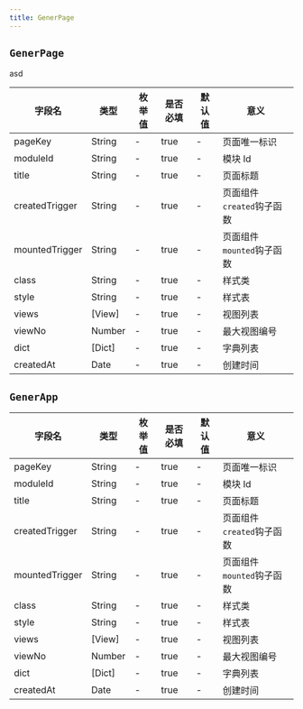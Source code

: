 ```yaml
---
title: GenerPage
---
```


## `GenerPage`

asd

| 字段名         | 类型   | 枚举值 | 是否必填 | 默认值 | 意义                      |
| -------------- | ------ | ------ | -------- | ------ | ------------------------- |
| pageKey        | String | -      | true     | -      | 页面唯一标识              |
| moduleId       | String | -      | true     | -      | 模块 Id                   |
| title          | String | -      | true     | -      | 页面标题                  |
| createdTrigger | String | -      | true     | -      | 页面组件`created`钩子函数 |
| mountedTrigger | String | -      | true     | -      | 页面组件`mounted`钩子函数 |
| class          | String | -      | true     | -      | 样式类                    |
| style          | String | -      | true     | -      | 样式表                    |
| views          | [View] | -      | true     | -      | 视图列表                  |
| viewNo         | Number | -      | true     | -      | 最大视图编号              |
| dict           | [Dict] | -      | true     | -      | 字典列表                  |
| createdAt      | Date   | -      | true     | -      | 创建时间                  |

## `GenerApp`

| 字段名         | 类型   | 枚举值 | 是否必填 | 默认值 | 意义                      |
| -------------- | ------ | ------ | -------- | ------ | ------------------------- |
| pageKey        | String | -      | true     | -      | 页面唯一标识              |
| moduleId       | String | -      | true     | -      | 模块 Id                   |
| title          | String | -      | true     | -      | 页面标题                  |
| createdTrigger | String | -      | true     | -      | 页面组件`created`钩子函数 |
| mountedTrigger | String | -      | true     | -      | 页面组件`mounted`钩子函数 |
| class          | String | -      | true     | -      | 样式类                    |
| style          | String | -      | true     | -      | 样式表                    |
| views          | [View] | -      | true     | -      | 视图列表                  |
| viewNo         | Number | -      | true     | -      | 最大视图编号              |
| dict           | [Dict] | -      | true     | -      | 字典列表                  |
| createdAt      | Date   | -      | true     | -      | 创建时间                  |
